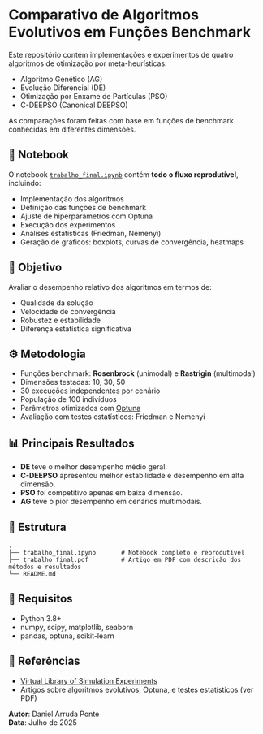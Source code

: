 # Comparativo de Algoritmos Evolutivos em Funções Benchmark

Este repositório contém implementações e experimentos de quatro algoritmos de otimização por meta-heurísticas:

- Algoritmo Genético (AG)
- Evolução Diferencial (DE)
- Otimização por Enxame de Partículas (PSO)
- C-DEEPSO (Canonical DEEPSO)

As comparações foram feitas com base em funções de benchmark conhecidas em diferentes dimensões.

## 📓 Notebook

O notebook [`trabalho_final.ipynb`](./trabalho_final.ipynb) contém **todo o fluxo reprodutível**, incluindo:

- Implementação dos algoritmos
- Definição das funções de benchmark
- Ajuste de hiperparâmetros com Optuna
- Execução dos experimentos
- Análises estatísticas (Friedman, Nemenyi)
- Geração de gráficos: boxplots, curvas de convergência, heatmaps

## 📌 Objetivo

Avaliar o desempenho relativo dos algoritmos em termos de:
- Qualidade da solução
- Velocidade de convergência
- Robustez e estabilidade
- Diferença estatística significativa

## ⚙️ Metodologia

- Funções benchmark: **Rosenbrock** (unimodal) e **Rastrigin** (multimodal)
- Dimensões testadas: 10, 30, 50
- 30 execuções independentes por cenário
- População de 100 indivíduos
- Parâmetros otimizados com [Optuna](https://optuna.org/)
- Avaliação com testes estatísticos: Friedman e Nemenyi

## 📊 Principais Resultados

- **DE** teve o melhor desempenho médio geral.
- **C-DEEPSO** apresentou melhor estabilidade e desempenho em alta dimensão.
- **PSO** foi competitivo apenas em baixa dimensão.
- **AG** teve o pior desempenho em cenários multimodais.

## 📂 Estrutura

```
.
├── trabalho_final.ipynb       # Notebook completo e reprodutível
├── trabalho_final.pdf         # Artigo em PDF com descrição dos métodos e resultados
└── README.md
```

## 🧰 Requisitos

- Python 3.8+
- numpy, scipy, matplotlib, seaborn
- pandas, optuna, scikit-learn

## 📜 Referências

- [Virtual Library of Simulation Experiments](https://www.sfu.ca/~ssurjano/optimization.html)
- Artigos sobre algoritmos evolutivos, Optuna, e testes estatísticos (ver PDF)

**Autor**: Daniel Arruda Ponte  
**Data**: Julho de 2025
